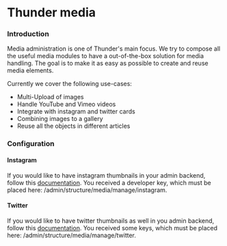 # Thunder media

### Introduction
Media administration is one of Thunder's main focus. We try to compose all the useful media modules to have a
out-of-the-box solution for media handling. The goal is to make it as easy as possible to create and reuse media elements.

Currently we cover the following use-cases:

- Multi-Upload of images
- Handle YouTube and Vimeo videos
- Integrate with instagram and twitter cards
- Combining images to a gallery
- Reuse all the objects in different articles

### Configuration

#### Instagram

If you would like to have instagram thumbnails in your admin backend, follow this [documentation](https://github.com/drupal-media/media_entity_instagram#with-instagram-api).
You received a developer key, which must be placed here: /admin/structure/media/manage/instagram.

#### Twitter

If you would like to have twitter thumbnails as well in you admin backend, follow this [documentation](https://github.com/drupal-media/media_entity_twitter#with-twitter-api).
You received some keys, which must be placed here: /admin/structure/media/manage/twitter.
